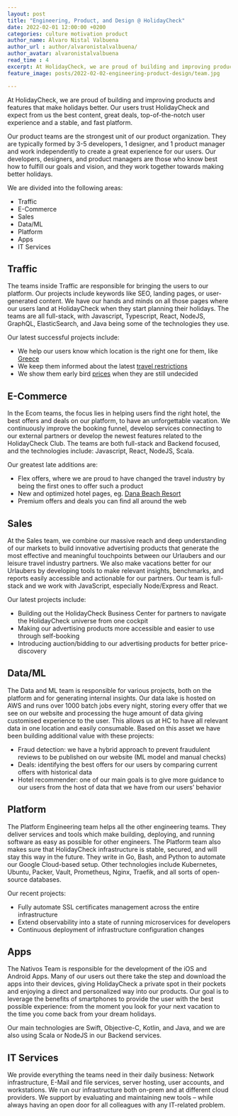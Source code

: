 ```yaml
---
layout: post
title: "Engineering, Product, and Design @ HolidayCheck"
date: 2022-02-01 12:00:00 +0200
categories: culture motivation product
author_name: Álvaro Nistal Valbuena
author_url : author/alvaronistalvalbuena/
author_avatar: alvaronistalvalbuena
read_time : 4
excerpt: At HolidayCheck, we are proud of building and improving products and features that make holidays better. Our users trust HolidayCheck and expect from us the best content, great deals, top-of-the-notch user experience and a stable and fast platform.  
feature_image: posts/2022-02-02-engineering-product-design/team.jpg

---
```

At HolidayCheck, we are proud of building and improving products and features that make holidays better. Our users trust HolidayCheck and expect from us the best content, great deals, top-of-the-notch user experience and a stable, and fast platform.  

Our product teams are the strongest unit of our product organization. They are typically formed by 3-5 developers, 1 designer, and 1 product manager and work independently to create a great experience for our users. Our developers, designers, and product managers are those who know best how to fulfill our goals and vision, and they work together towards making better holidays. 

We are divided into the following areas: 
* Traffic 
* E-Commerce
* Sales
* Data/ML
* Platform
* Apps
* IT Services

## Traffic 
The teams inside Traffic are responsible for bringing the users to our platform. Our projects include keywords like SEO, landing pages, or user-generated content. We have our hands and minds on all those pages where our users land at HolidayCheck when they start planning their holidays. The teams are all full-stack, with Javascript, Typescript, React, NodeJS, GraphQL, ElasticSearch, and Java being some of the technologies they use. 

Our latest successful projects include: 
* We help our users know which location is the right one for them, like [Greece](https://www.holidaycheck.de/urlaub/griechenland) 
* We keep them informed about the latest [travel restrictions](https://www.holidaycheck.de/sommerurlaub) 
* We show them early bird [prices](https://www.holidaycheck.de/fruehbucher) when they are still undecided  

## E-Commerce 
In the Ecom teams, the focus lies in helping users find the right hotel, the best offers and deals on our platform, to have an unforgettable vacation. We continuously improve the booking funnel, develop services connecting to our external partners or develop the newest features related to the HolidayCheck Club. The teams are both full-stack and Backend focused, and the technologies include: Javascript, React, NodeJS, Scala. 

Our greatest late additions are: 
* Flex offers, where we are proud to have changed the travel industry by being the first ones to offer such a product 
* New and optimized hotel pages, eg. [Dana Beach Resort](https://www.holidaycheck.de/hi/dana-beach-resort/1aa4c4ad-f9ea-3367-a163-8a3a6884d450) 
* Premium offers and deals you can find all around the web 

## Sales 
At the Sales team, we combine our massive reach and deep understanding of our markets to build innovative advertising products that generate the most effective and meaningful touchpoints between our Urlaubers and our leisure travel industry partners. We also make vacations better for our Urlaubers by developing tools to make relevant insights, benchmarks, and reports easily accessible and actionable for our partners. Our team is full-stack and we work with JavaScript, especially Node/Express and React. 

Our latest projects include: 
* Building out the HolidayCheck Business Center for partners to navigate the HolidayCheck universe from one cockpit 
* Making our advertising products more accessible and easier to use through self-booking 
* Introducing auction/bidding to our advertising products for better price-discovery 

## Data/ML 
The Data and ML team is responsible for various projects, both on the platform and for generating internal insights. Our data lake is hosted on AWS and runs over 1000 batch jobs every night, storing every offer that we see on our website and processing the huge amount of data giving customised experience to the user. This allows us at HC to have all relevant data in one location and easily consumable. Based on this asset we have been building additional value with these projects: 
* Fraud detection: we have a hybrid approach to prevent fraudulent reviews to be published on our website (ML model and manual checks) 
* Deals: identifying the best offers for our users by comparing current offers with historical data 
* Hotel recommender: one of our main goals is to give more guidance to our users from the host of data that we have from our users’ behavior  

## Platform 
The Platform Engineering team helps all the other engineering teams. They deliver services and tools which make building, deploying, and running software as easy as possible for other engineers. The Platform team also makes sure that HolidayCheck infrastructure is stable, secured, and will stay this way in the future. They write in Go, Bash, and Python to automate our Google Cloud-based setup. Other technologies include Kubernetes, Ubuntu, Packer, Vault, Prometheus, Nginx, Traefik, and all sorts of open-source databases. 

Our recent projects: 
* Fully automate SSL certificates management across the entire infrastructure 
* Extend observability into a state of running microservices for developers 
* Continuous deployment of infrastructure configuration changes 

## Apps 
The Nativos Team is responsible for the development of the iOS and Android Apps. Many of our users out there take the step and download the apps into their devices, giving HolidayCheck a private spot in their pockets and enjoying a direct and personalized way into our products. Our goal is to leverage the benefits of smartphones to provide the user with the best possible experience: from the moment you look for your next vacation to the time you come back from your dream holidays. 

Our main technologies are Swift, Objective-C, Kotlin, and Java, and we are also using Scala or NodeJS in our Backend services.  

## IT Services 
We provide everything the teams need in their daily business: Network infrastructure, E-Mail and file services, server hosting, user accounts, and workstations. 
We run our infrastructure both on-prem and at different cloud providers. 
We support by evaluating and maintaining new tools – while always having an open door for all colleagues with any IT-related problem.